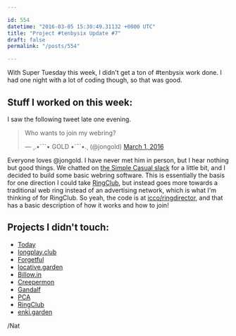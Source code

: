 ```yaml
---

id: 554
datetime: "2016-03-05 15:30:49.31132 +0000 UTC"
title: "Project #tenbysix Update #7"
draft: false
permalink: "/posts/554"

---
```


With Super Tuesday this week, I didn't get a ton of #tenbysix work done. I had one night with a lot of coding though, so that was good.

## Stuff I worked on this week:

I saw the following tweet late one evening.

<blockquote class="twitter-tweet" data-lang="en"><p lang="en" dir="ltr">Who wants to join my webring?</p>&mdash; ¸.•´¯`• GOLD •`¯´•.¸ (@jongold) <a href="https://twitter.com/jongold/status/704517861063180288">March 1, 2016</a></blockquote>
<script async src="//platform.twitter.com/widgets.js" charset="utf-8"></script>

Everyone loves @jongold. I have never met him in person, but I hear nothing but good things. We chatted on [the Simple Casual slack](http://simplecasual.com/) for a little bit, and I decided to build some basic webring software. This is essentially the basis for one direction I could take [RingClub](https://github.com/icco/ringclub), but instead goes more towards a traditional web ring instead of an advertising network, which is what I'm thinking of for RingClub. So yeah, the code is at [icco/ringdirector](https://github.com/icco/ringdirector), and that has a basic description of how it works and how to join!

## Projects I didn't touch:

 - [Today](https://github.com/icco/today)
 - [longplay.club](https://github.com/icco/longplay.club)
 - [Forgetful](https://github.com/icco/forgetful)
 - [locative.garden](https://github.com/icco/locative.garden)
 - [Billow.in](https://github.com/icco/billowin)
 - [Creepermon](https://github.com/icco/creepermon)
 - [Gandalf](https://github.com/icco/gandalf)
 - [PCA](https://github.com/icco/pca)
 - [RingClub](https://github.com/icco/ringclub)
 - [enki.garden](https://github.com/icco/enki.garden)

/Nat
